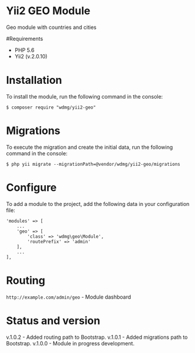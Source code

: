 # Yii2 GEO Module
Geo module with countries and cities

#Requirements 
* PHP 5.6
* Yii2 (v.2.0.10)

# Installation
To install the module, run the following command in the console:

`$ composer require "wdmg/yii2-geo"`

# Migrations
To execute the migration and create the initial data, run the following command in the console:

`$ php yii migrate --migrationPath=@vendor/wdmg/yii2-geo/migrations`

# Configure
To add a module to the project, add the following data in your configuration file:

    'modules' => [
        ...
        'geo' => [
            'class' => 'wdmg\geo\Module',
            'routePrefix' => 'admin'
        ],
        ...
    ],

# Routing
`http://example.com/admin/geo` - Module dashboard

# Status and version
v.1.0.2 - Added routing path to Bootstrap.
v.1.0.1 - Added migrations path to Bootstrap.
v.1.0.0 - Module in progress development.